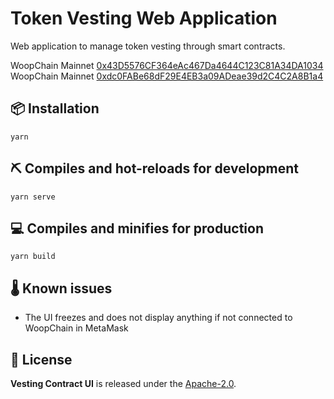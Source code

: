 # Token Vesting Web Application

Web application to manage token vesting through smart contracts. 

WoopChain Mainnet [0x43D5576CF364eAc467Da4644C123C81A34DA1034](https://explorer.wikiwoop.com/address/0x43D5576CF364eAc467Da4644C123C81A34DA1034) 
WoopChain Mainnet [0xdc0FABe68dF29E4EB3a09ADeae39d2C4C2A8B1a4](https://explorer.wikiwoop.com/address/0xdc0FABe68dF29E4EB3a09ADeae39d2C4C2A8B1a4)


## 📦 Installation

```
yarn
```

## ⛏️ Compiles and hot-reloads for development

```
yarn serve
```

## ‍💻 Compiles and minifies for production

```
yarn build
```

## 🌡️ Known issues

- The UI freezes and does not display anything if not connected to WoopChain in MetaMask

## 📄 License

**Vesting Contract UI** is released under the [Apache-2.0](LICENSE).
